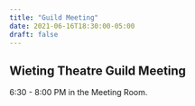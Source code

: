 ```yaml
---
title: "Guild Meeting"
date: 2021-06-16T18:30:00-05:00
draft: false
---
```

## Wieting Theatre Guild Meeting  
6:30 - 8:00 PM in the Meeting Room.
